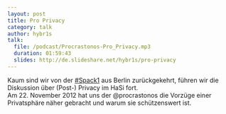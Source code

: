 ```yaml
---
layout: post
title: Pro Privacy
category: talk
author: hybr1s
talk:
  file: /podcast/Procrastonos-Pro_Privacy.mp3
  duration: 01:59:43
  slides: http://de.slideshare.net/hybr1s/pro-privacy
---
```

Kaum sind wir von der [#Spack1](http://blog.spackeria.org/2012/10/18/fahrplan-1-spackeriade-offentliche-daten-nutzen/) aus Berlin zurückgekehrt, führen wir die Diskussion über (Post-) Privacy im HaSi fort.  
Am 22. November 2012 hat uns der @procrastonos die Vorzüge einer Privatsphäre näher gebracht und warum sie schützenswert ist.  
